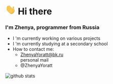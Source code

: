 # <img src="https://github.com/ZhenyaYoratt/ZhenyaYoratt/raw/main/images/Hi.gif" height="32"/> Hi there
### I'm Zhenya, programmer from Russia</h3>

- I 'm currently working on various projects
- I 'm currently studying at a secondary school
- How to contact me:
  - ZhenyaYoratt@bk.ru \
    personal mail
  - @ZhenyaYoratt

<img align="center" src="https://github-readme-stats.vercel.app/api?username=ZhenyaYoratt&show_icons=true&theme=dark&rank_icon=github" alt="github stats" width="45%" />
